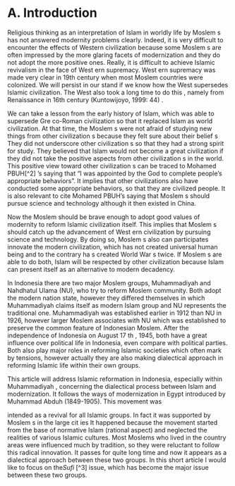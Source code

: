 A. Introduction
===============

Religious thinking as an interpretation of Islam in worldly life by
Moslem s has not answered modernity problems clearly. Indeed, it is very
difficult to encounter the effects of Western civilization because some
Moslem s are often impressed by the more glaring facets of modernization
and they do not adopt the more positive ones. Really, it is difficult to
achieve Islamic revivalism in the face of West ern supremacy. West ern
supremacy was made very clear in 19th century when most Moslem countries
were colonized. We will persist in our stand if we know how the West
supersedes Islamic civilization. The West also took a long time to do
this , namely from Renaissance in 16th century (Kuntowijoyo, 1999: 44) .

We can take a lesson from the early history of Islam, which was able to
supersede Gre co-Roman civilization so that it replaced Islam as world
civilization. At that time, the Moslem s were not afraid of studying new
things from other civilization s because they felt sure about their
belief s They did not underscore other civilization s so that they had a
strong spirit for study. They believed that Islam would not become a
great civilization if they did not take the positive aspects from other
civilization s in the world. This positive view toward other
civilization s can be traced to Mohamed PBUH[^2] ’s saying that “I was
appointed by the God to complete people’s appropriate behaviors”. It
implies that other civilizations also have conducted some appropriate
behaviors, so that they are civilized people. It is also relevant to
cite Mohamed PBUH’s saying that Moslem s should pursue science and
technology although it then existed in China.

Now the Moslem should be brave enough to adopt good values of modernity
to reform Islamic civilization itself. This implies that Moslem s should
catch up the advancement of West ern civilization by pursuing science
and technology. By doing so, Moslem s also can participates innovate the
modern civilization, which has not created universal human being and to
the contrary ha s created World War s twice. If Moslem s are able to do
both, Islam will be respected by other civilization because Islam can
present itself as an alternative to modern decadency.

In Indonesia there are two major Moslem groups, Muhammadiyah and
Nahdhatul Ulama (NU), who try to reform Moslem community. Both adopt the
modern nation state, however they differed themselves in which
Muhammadiyah claims itself as modern Islam group and NU represents the
traditional one. Muhammadiyah was established earlier in 1912 than NU in
1926, however larger Moslem associates with NU which was established to
preserve the common feature of Indonesian Moslem. After the independence
of Indonesia on August 17 th , 1945, both have a great influence over
political life in Indonesia, even compare with political parties. Both
also play major roles in reforming Islamic societies which often mark by
tensions, however actually they are also making dialectical approach in
reforming Islamic life within their own groups.

This article will address Islamic reformation in Indonesia, especially
within Muhammadiyah , concerning the dialectical process between Islam
and modernization. It follows the ways of modernization in Egypt
introduced by Muhammad Abduh (1849-1905). This movement was

intended as a revival for all Islamic groups. In fact it was supported
by Moslem s in the large cit ies It happened because the movement
started from the base of normative Islam (rational aspect) and neglected
the realities of various Islamic cultures. Most Moslems who lived in the
country areas were influenced much by tradition, so they were reluctant
to follow this radical innovation. It passes for quite long time and now
it appears as a dialectical approach between these two groups. In this
short article I would like to focus on the*Sufi* [^3] issue, which has
become the major issue between these two groups.


